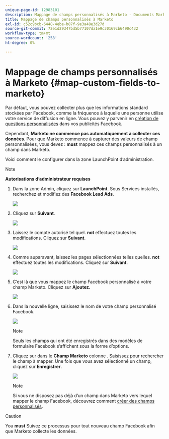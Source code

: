 ```yaml
---
unique-page-id: 12983101
description: Mappage de champs personnalisés à Marketo - Documents Marketo - Documentation du produit
title: Mappage de champs personnalisés à Marketo
exl-id: c52c9bcb-6448-4ebe-b87f-9e3a48e3d27d
source-git-commit: 72e1d29347bd5b77107da1e9c30169cb6490c432
workflow-type: tm+mt
source-wordcount: '258'
ht-degree: 0%

---
```


# Mappage de champs personnalisés à Marketo {#map-custom-fields-to-marketo}

Par défaut, vous pouvez collecter plus que les informations standard stockées par Facebook, comme la fréquence à laquelle une personne utilise votre service de diffusion en ligne. Vous pouvez y parvenir en [création de questions personnalisées](https://www.facebook.com/business/help/774623835981457?helpref=uf_permalink) dans vos publicités Facebook.

Cependant, **Marketo ne commence pas automatiquement à collecter ces données**. Pour que Marketo commence à capturer des valeurs de champ personnalisées, vous devez : **must** mappez ces champs personnalisés à un champ dans Marketo.

Voici comment le configurer dans la zone LaunchPoint d’administration.

>[!NOTE]
>
>**Autorisations d’administrateur requises**

1. Dans la zone Admin, cliquez sur **LaunchPoint**. Sous Services installés, recherchez et modifiez des **Facebook Lead Ads**.

   ![](assets/image2017-10-24-9-3a32-3a16.png)

1. Cliquez sur **Suivant**.

   ![](assets/image2017-10-24-14-3a55-3a13.png)

1. Laissez le compte autorisé tel quel. **not** effectuez toutes les modifications. Cliquez sur **Suivant**.

   ![](assets/image2017-10-24-14-3a56-3a48.png)

1. Comme auparavant, laissez les pages sélectionnées telles quelles. **not** effectuez toutes les modifications. Cliquez sur **Suivant**.

   ![](assets/image2017-10-24-15-3a0-3a54.png)

1. C’est là que vous mappez le champ Facebook personnalisé à votre champ Marketo. Cliquez sur **Ajoutez.**

   ![](assets/image2017-10-24-9-3a33-3a49.png)

1. Dans la nouvelle ligne, saisissez le nom de votre champ personnalisé Facebook.

   ![](assets/image2017-10-24-9-3a37-3a3.png)

   >[!NOTE]
   >
   >Seuls les champs qui ont été enregistrés dans des modèles de formulaire Facebook s’affichent sous la forme d’options.

1. Cliquez sur dans le **Champ Marketo** colonne . Saisissez pour rechercher le champ à mapper. Une fois que vous avez sélectionné un champ, cliquez sur **Enregistrer**.

   ![](assets/image2017-10-24-11-3a16-3a42.png)

   >[!NOTE]
   >
   >Si vous ne disposez pas déjà d’un champ dans Marketo vers lequel mapper le champ Facebook, découvrez comment [créer des champs personnalisés](/help/marketo/product-docs/administration/field-management/create-a-custom-field-in-marketo.md).

>[!CAUTION]
>
>You **must** Suivez ce processus pour tout nouveau champ Facebook afin que Marketo collecte les données.
